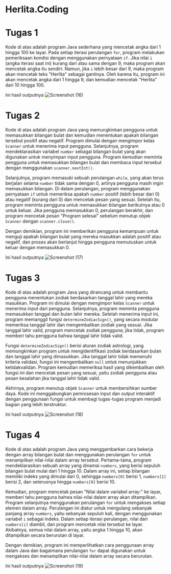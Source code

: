 # Herlita.Coding
# Tugas 1
Kode di atas adalah program Java sederhana yang mencetak angka dari 1 hingga 100 ke layar. Pada setiap iterasi perulangan `for`, program melakukan pemeriksaan kondisi dengan menggunakan pernyataan `if`. Jika nilai `i` (angka iterasi saat ini) kurang dari atau sama dengan 9, maka program akan mencetak angka itu sendiri. Namun, jika `i` lebih besar dari 9, maka program akan mencetak teks "Herlita" sebagai gantinya. Oleh karena itu, program ini akan mencetak angka dari 1 hingga 9, dan kemudian mencetak "Herlita" dari 10 hingga 100.

Ini hasil outputnya
![Screenshot (16)](https://github.com/g1a023018/Herlita.Coding/assets/149585321/584c01b0-c14a-4cbb-88c9-cd629f4cd457)

# Tugas 2
Kode di atas adalah program Java yang memungkinkan pengguna untuk memasukkan bilangan bulat dan kemudian menentukan apakah bilangan tersebut positif atau negatif. Program dimulai dengan mengimpor kelas `Scanner` untuk menerima input pengguna. Selanjutnya, program mendeklarasikan variabel `number` sebagai bilangan bulat yang akan digunakan untuk menyimpan input pengguna. Program kemudian meminta pengguna untuk memasukkan bilangan bulat dan membaca input tersebut dengan menggunakan `scanner.nextInt()`. 

Selanjutnya, program memasuki sebuah perulangan `while`, yang akan terus berjalan selama `number` tidak sama dengan 0, artinya pengguna masih ingin memasukkan bilangan. Di dalam perulangan, program menggunakan pernyataan `if` untuk memeriksa apakah `number` positif (lebih besar dari 0) atau negatif (kurang dari 0) dan mencetak pesan yang sesuai. Setelah itu, program meminta pengguna untuk memasukkan bilangan berikutnya atau 0 untuk keluar. Jika pengguna memasukkan 0, perulangan berakhir, dan program mencetak pesan "Program selesai" sebelum menutup objek `Scanner` dengan `scanner.close()`.

Dengan demikian, program ini memberikan pengguna kemampuan untuk menguji apakah bilangan bulat yang mereka masukkan adalah positif atau negatif, dan proses akan berlanjut hingga pengguna memutuskan untuk keluar dengan memasukkan 0.

Ini hasil outputnya
![Screenshot (17)](https://github.com/g1a023018/Herlita.Coding/assets/149585321/4374ea10-7300-4abe-ab17-8bcd7df1c048)

# Tugas 3
Kode di atas adalah program Java yang dirancang untuk membantu pengguna menentukan zodiak berdasarkan tanggal lahir yang mereka masukkan. Program ini dimulai dengan mengimpor kelas `Scanner` untuk menerima input dari pengguna. Selanjutnya, program meminta pengguna memasukkan tanggal dan bulan lahir mereka. Setelah menerima input ini, program memanggil fungsi `determineZodiacSign()`, yang secara modular memeriksa tanggal lahir dan mengembalikan zodiak yang sesuai. Jika tanggal lahir valid, program mencetak zodiak pengguna; jika tidak, program memberi tahu pengguna bahwa tanggal lahir tidak valid.

Fungsi `determineZodiacSign()` berisi aturan zodiak astrologi, yang memungkinkan program untuk mengidentifikasi zodiak berdasarkan bulan dan tanggal lahir yang dimasukkan. Jika tanggal lahir tidak memenuhi kriteria validasi, fungsi ini mengembalikan `null` untuk menunjukkan ketidakvalidan. Program kemudian memeriksa hasil yang dikembalikan oleh fungsi ini dan mencetak pesan yang sesuai, yaitu zodiak pengguna atau pesan kesalahan jika tanggal lahir tidak valid.

Akhirnya, program menutup objek `Scanner` untuk membersihkan sumber daya. Kode ini menggabungkan pemrosesan input dan output interaktif dengan penggunaan fungsi untuk membagi tugas-tugas program menjadi bagian yang lebih terstruktur.

Ini hasil outputnya
![Screenshot (18)](https://github.com/g1a023018/Herlita.Coding/assets/149585321/1937d2e8-baed-4336-b8eb-14170bd609bf)

# Tugas 4
Kode di atas adalah program Java yang menggambarkan cara bekerja dengan array bilangan bulat dan menggunakan perulangan `for` untuk menampilkan nilai-nilai dalam array tersebut. Pertama-tama, program mendeklarasikan sebuah array yang dinamai `numbers`, yang berisi sepuluh bilangan bulat mulai dari 1 hingga 10. Dalam array ini, setiap bilangan memiliki indeks yang dimulai dari 0, sehingga `numbers[0]` berisi 1, `numbers[1]` berisi 2, dan seterusnya hingga `numbers[9]` berisi 10.

Kemudian, program mencetak pesan "Nilai dalam variabel array:" ke layar, memberi tahu pengguna bahwa nilai-nilai dalam array akan ditampilkan. Program selanjutnya menggunakan perulangan `for` untuk mengakses setiap elemen dalam array. Perulangan ini diatur untuk mengulang sebanyak panjang array `numbers`, yaitu sebanyak sepuluh kali, dengan menggunakan variabel `i` sebagai indeks. Dalam setiap iterasi perulangan, nilai dari `numbers[i]` diambil, dan program mencetak nilai tersebut ke layar. Akibatnya, semua nilai dalam array, yaitu angka 1 hingga 10, akan ditampilkan secara berurutan di layar.

Dengan demikian, program ini memperlihatkan cara penggunaan array dalam Java dan bagaimana perulangan `for` dapat digunakan untuk mengakses dan menampilkan nilai-nilai dalam array secara berurutan.

Ini hasil outputnya
![Screenshot (19)](https://github.com/g1a023018/Herlita.Coding/assets/149585321/d7bfc26d-9730-48c9-a562-73e76f784b53)
